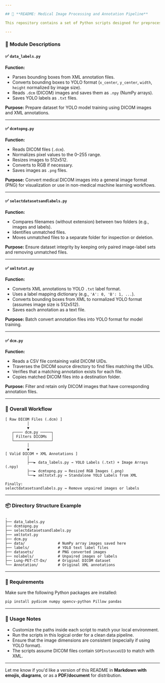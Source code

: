 ```yaml
---

## 📘 **README: Medical Image Processing and Annotation Pipeline**

This repository contains a set of Python scripts designed for preprocessing, cleaning, and converting DICOM medical images and their XML annotations into formats suitable for machine learning training, particularly YOLO object detection.

---
```


### 📂 **Module Descriptions**

#### ✅ `data_labels.py`

**Function:**

* Parses bounding boxes from XML annotation files.
* Converts bounding boxes to YOLO format (`x_center`, `y_center`, `width`, `height` normalized by image size).
* Reads `.dcm` (DICOM) images and saves them as `.npy` (NumPy arrays).
* Saves YOLO labels as `.txt` files.

**Purpose:**
Prepare dataset for YOLO model training using DICOM images and XML annotations.

---

#### ✅ `dcmtopng.py`

**Function:**

* Reads DICOM files (`.dcm`).
* Normalizes pixel values to the 0–255 range.
* Resizes images to 512x512.
* Converts to RGB if necessary.
* Saves images as `.png` files.

**Purpose:**
Convert medical DICOM images into a general image format (PNG) for visualization or use in non-medical machine learning workflows.

---

#### ✅ `selectdatasetsandlabels.py`

**Function:**

* Compares filenames (without extension) between two folders (e.g., images and labels).
* Identifies unmatched files.
* Moves unmatched files to a separate folder for inspection or deletion.

**Purpose:**
Ensure dataset integrity by keeping only paired image-label sets and removing unmatched files.

---

#### ✅ `xmltotxt.py`

**Function:**

* Converts XML annotations to YOLO `.txt` label format.
* Uses a label mapping dictionary (e.g., `'A': 0, 'B': 1, ...`).
* Converts bounding boxes from XML to normalized YOLO format (assumes image size is 512x512).
* Saves each annotation as a text file.

**Purpose:**
Batch convert annotation files into YOLO format for model training.

---

#### ✅ `dcm.py`

**Function:**

* Reads a CSV file containing valid DICOM UIDs.
* Traverses the DICOM source directory to find files matching the UIDs.
* Verifies that a matching annotation exists for each file.
* Copies matched DICOM files into a destination folder.

**Purpose:**
Filter and retain only DICOM images that have corresponding annotation files.

---

### 🔁 **Overall Workflow**

```
[ Raw DICOM Files (.dcm) ]
          │
          ▼
   ┌──── dcm.py ─────┐
   │ Filters DICOMs  │
   └─────────────────┘
          │
          ▼
[ Valid DICOM + XML Annotations ]
          │
          ├──► data_labels.py → YOLO Labels (.txt) + Image Arrays (.npy)
          ├──► dcmtopng.py → Resized RGB Images (.png)
          └──► xmltotxt.py → Standalone YOLO Labels from XML
          
Finally:
selectdatasetsandlabels.py → Remove unpaired images or labels
```

---

### 📦 **Directory Structure Example**

```
.
├── data_labels.py
├── dcmtopng.py
├── selectdatasetsandlabels.py
├── xmltotxt.py
├── dcm.py
├── data/               # NumPy array images saved here
├── labels/             # YOLO text label files
├── datasets/           # PNG converted images
├── nolabels/           # Unpaired images or labels
├── Lung-PET-CT-Dx/     # Original DICOM dataset
└── Annotation/         # Original XML annotations
```

---

### 🧰 **Requirements**

Make sure the following Python packages are installed:

```bash
pip install pydicom numpy opencv-python Pillow pandas
```

---

### 📌 **Usage Notes**

* Customize the paths inside each script to match your local environment.
* Run the scripts in this logical order for a clean data pipeline.
* Ensure that the image dimensions are consistent (especially if using YOLO format).
* The scripts assume DICOM files contain `SOPInstanceUID` to match with XML.

---

Let me know if you'd like a version of this README in **Markdown with emojis, diagrams**, or as a **PDF/document** for distribution.


